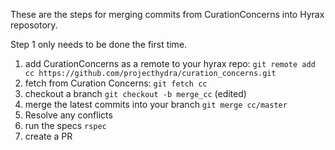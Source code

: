 These are the steps for merging commits from CurationConcerns into Hyrax reposotory.

Step 1 only needs to be done the first time.

1. add CurationConcerns as a remote to your hyrax repo:  `git remote add cc https://github.com/projecthydra/curation_concerns.git`
1. fetch from Curation Concerns: `git fetch cc`
1. checkout a branch `git checkout -b merge_cc` (edited)
1. merge the latest commits into your branch `git merge cc/master`
1. Resolve any conflicts
1. run the specs `rspec`
1. create a PR